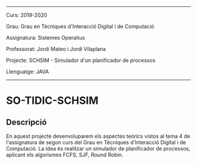 ---------
Curs: 2019-2020

Grau: Grau en Tècniques d'Interacció Digital i de Computació

Assignatura: Sistemes Operatius

Professorat: Jordi Mateo i Jordi Vilaplana

Projecte: SCHSIM - Simulador d'un planificador de processos 

Llenguatge: JAVA

--------

# SO-TIDIC-SCHSIM

## Descripció
En aquest projecte desenvoluparem els aspectes teòrics vistos al tema 4 de l'assignatura de segon curs del Grau en Tècniques d'Interacció Digital i de Computació. La idea és realitzar un simulador de planificador de processos, aplicant els algorismes FCFS, SJF, Round Robin.
